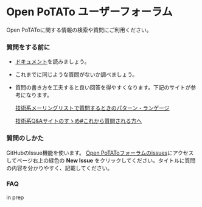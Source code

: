 # Open PoTATo ユーザーフォーラム

Open PoTAToに関する情報の検索や質問にご利用ください。

### 質問をする前に
- [ドキュメント](https://github.com/hkwgc/open-potato/blob/master/op/html/ja/index.md)を読みましょう。
- これまでに同じような質問がないか調べましょう。
- 質問の書き方を工夫すると良い回答を得やすくなります。下記のサイトが参考になります。

  [技術系メーリングリストで質問するときのパターン・ランゲージ](http://www.hyuki.com/writing/techask.html)

  [技術系Q&Aサイトのすゝめ#これから質問される方へ](https://qiita.com/yohhoy/items/9fc18aa2e349907ccb16#%E3%81%93%E3%82%8C%E3%81%8B%E3%82%89%E8%B3%AA%E5%95%8F%E3%81%95%E3%82%8C%E3%82%8B%E6%96%B9%E3%81%B8)

### 質問のしかた
GitHubのIssue機能を使います。
[Open PoTAToフォーラムのissues](https://github.com/hkwgc/open-potato-forum/issues)にアクセスしてページ右上の緑色の **New Issue** をクリックしてください。タイトルに質問の内容を分かりやすく、記載してください。

### FAQ

in prep

